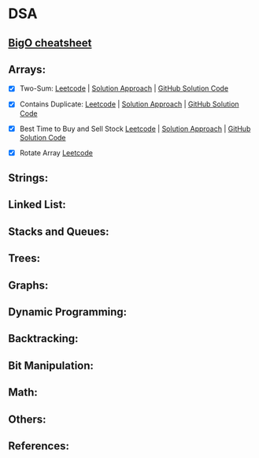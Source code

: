 # DSA

## [BigO cheatsheet](https://github.com/rk-rohith/DSA/blob/main/src/resources/Time%20and%20Space%20Complexity.md)


## Arrays:
- [x] Two-Sum: [Leetcode](https://leetcode.com/problems/two-sum) | [Solution Approach](https://leetcode.com/problems/two-sum/solutions/4458984/two-sum-approach/) | [GitHub Solution Code](https://github.com/rk-rohith/DSA/blob/main/src/main/java/dsa/arrays/TwoSum.java)
- [x] Contains Duplicate: [Leetcode](https://leetcode.com/problems/contains-duplicate/) | [Solution Approach](https://leetcode.com/problems/contains-duplicate/solutions/4459187/conatins-duplicate/) | [GitHub Solution Code](https://github.com/rk-rohith/DSA/blob/main/src/main/java/dsa/arrays/ContainsDuplicate.java)
- [x] Best Time to Buy and Sell Stock [Leetcode](https://leetcode.com/problems/best-time-to-buy-and-sell-stock/) | [Solution Approach](https://leetcode.com/problems/best-time-to-buy-and-sell-stock/solutions/4459866/best-time-to-buy-and-sell-stock/) | [GitHub Solution Code](https://github.com/rk-rohith/DSA/blob/main/src/main/java/dsa/arrays/BuySellStock.java)
- [x] Rotate Array [Leetcode](https://leetcode.com/problems/rotate-array/)


## Strings:

## Linked List:

## Stacks and Queues:

## Trees:

## Graphs:

## Dynamic Programming:

## Backtracking:

## Bit Manipulation:

## Math:

## Others:

## References:
